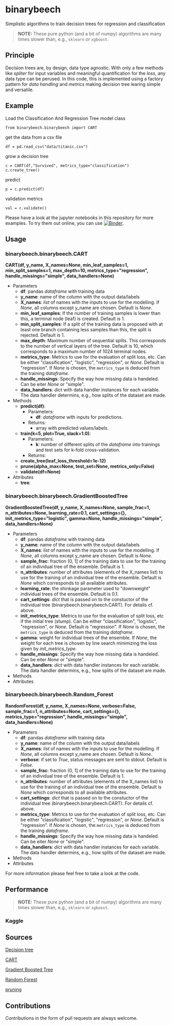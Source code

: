 # binarybeech
Simplistic algorithms to train decision trees for regression and classification

> **NOTE:**  These pure python (and a bit of numpy) algorithms are many times slower than, e.g., `sklearn` or `xgboost`.

## Principle
Decision trees are, by design, data type agnostic. With only a few methods like _spliter_ for input variables and meaningful quantification for the _loss_, any data type can be perused. In this code, this is implemented using a factory pattern for _data handling_ and _metrics_ making decision tree learing simple and versatile.

## Example

Load the Classification And Regression Tree model class

```
from binarybeech.binarybeech import CART
```
get the data from a csv file
```
df = pd.read_csv("data/titanic.csv")
```
grow a decision tree
```
c = CART(df,"Survived", metrics_type="classification")
c.create_tree()
```
predict
```
p = c.predict(df)
```
validation metrics
```
val = c.validate()
```

Please have a look at the jupyter notebooks in this repository for more examples. To try them out online, you can use [![Binder](https://mybinder.org/badge_logo.svg)](https://mybinder.org/v2/gh/arminwitte/binarybeech/HEAD?labpath=notebooks%2Ftitanic.ipynb).

## Usage
### binarybeech.binarybeech.CART
**CART(df, y_name, X_names=None, min_leaf_samples=1, min_split_samples=1, max_depth=10, metrics_type="regression", handle_missings="simple", data_handlers=None)**

* Parameters
    - **df**: pandas _dataframe_ with training data
    - **y_name**: name of the column with the output data/labels
    - **X_names**: _list_ of names with the inputs to use for the modelling. If _None_, all columns except y_name are chosen. Default is _None_.
    - **min_leaf_samples**: If the number of training samples is lower than this, a terminal node (leaf) is created. Default is 1.
    - **min_split_samples**: If a split of the training data is proposed with at least one branch containing less samples than this, the split is rejected. Default is 1.
    - **max_depth**: Maximum number of sequential splits. This corresponds to the number of vertical layers of the tree. Default is 10, which corresponds to a maximum number of 1024 terminal nodes.
    - **metrics_type**: Metrics to use for the evaluation of split loss, etc. Can be either "classification", "logistic", "regression", or _None_. Default is "regression". If _None_ is chosen, the `metrics_type` is deduced from the training _dataframe_.
    - **handle_missings**: Specify the way how missing data is handeled. Can be eiter _None_ or "simple".
    - **data_handlers**: _dict_ with data handler instances for each variable. The data handler determins, e.g., how splits of the dataset are made.
* Methods
    - **predict(df)**:
        + Parameters:
            * **df**: _dataframe_ with inputs for predictions.
        + Returns:
            * array with predicted values/labels.
    - **train(k=5, plot=True, slack=1.0)**:
        + Parameters:
            * **k**: number of different splits of the _dataframe_ into trainings and test sets for k-fold cross-validation.
        + Returns:
    - **create_tree(leaf_loss_threshold=1e-12)**
    - **prune(alpha_max=None, test_set=None, metrics_only=False)**
    - **validate(df=None)**
* Attributes
    - **tree**:

### binarybeech.binarybeech.GradientBoostedTree

**GradientBoostedTree(df, y_name, X_names=None, sample_frac=1, n_attributes=None, learning_rate=0.1, cart_settings={}, init_metrics_type="logistic", gamma=None, handle_missings="simple", data_handlers=None)**
* Parameters
    - **df**: pandas _dataframe_ with training data
    - **y_name**: name of the column with the output data/labels
    - **X_names**: _list_ of names with the inputs to use for the modelling. If _None_, all columns except y_name are chosen. Default is _None_.
    - **sample_frac**: fraction (0, 1] of the training data to use for the training of an individual tree of the ensemble. Default is 1.
    - **n_attributes**: number of attributes (elements of the X_names list) to use for the training of an individual tree of the ensemble. Default is _None_ which corresponds to all available attributes.
    - **learning_rate**: the shinkage parameter used to "downweight" individual trees of the ensemble. Default is 0.1.
    - **cart_settings**: _dict_ that is passed on to the constuctor of the individual tree (binarybeech.binarybeech.CART). For details cf. above.
    - **init_metrics_type**: Metrics to use for the evaluation of split loss, etc if the initial tree (stump). Can be either "classification", "logistic", "regression", or _None_. Default is "regression". If _None_ is chosen, the `metrics_type` is deduced from the training _dataframe_.
    - **gamma**: weight for individual trees of the ensemble. If _None_, the weight for each tree is chosen by line search minimizing the loss given by _init_metrics_type_.
    - **handle_missings**: Specify the way how missing data is handeled. Can be eiter _None_ or "simple".
    - **data_handlers**: _dict_ with data handler instances for each variable. The data handler determins, e.g., how splits of the dataset are made.
* Methods
* Attributes

### binarybeech.binarybeech.Random_Forest

**RandomForest(df, y_name, X_names=None, verbose=False, sample_frac=1, n_attributes=None, cart_settings={}, metrics_type="regression", handle_missings="simple", data_handlers=None)**
* Parameters
    - **df**: pandas _dataframe_ with training data
    - **y_name**: name of the column with the output data/labels
    - **X_names**: _list_ of names with the inputs to use for the modelling. If _None_, all columns except y_name are chosen. Default is _None_.
    - **verbose**: if set to _True_, status messages are sent to stdout. Default is _False_.
    - **sample_frac**: fraction (0, 1] of the training data to use for the training of an individual tree of the ensemble. Default is 1.
    - **n_attributes**: number of attributes (elements of the X_names list) to use for the training of an individual tree of the ensemble. Default is _None_ which corresponds to all available attributes.
    - **cart_settings**: _dict_ that is passed on to the constuctor of the individual tree (binarybeech.binarybeech.CART). For details cf. above.
    - **metrics_type**: Metrics to use for the evaluation of split loss, etc. Can be either "classification", "logistic", "regression", or _None_. Default is "regression". If _None_ is chosen, the `metrics_type` is deduced from the training _dataframe_.
    - **handle_missings**: Specify the way how missing data is handeled. Can be eiter _None_ or "simple".
    - **data_handlers**: _dict_ with data handler instances for each variable. The data handler determins, e.g., how splits of the dataset are made.
* Methods
* Attributes

For more information please feel free to take a look at the code.

## Performance
> **NOTE:**  These pure python (and a bit of numpy) algorithms are many times slower than, e.g., `sklearn` or `xgboost`.

### Kaggle

## Sources

[Decision tree](https://en.m.wikipedia.org/wiki/Decision_tree)

[CART](https://de.m.wikipedia.org/wiki/CART_(Algorithmus))

[Gradient Boosted Tree](https://en.m.wikipedia.org/wiki/Gradient_boosting)

[Random Forest](https://de.m.wikipedia.org/wiki/Random_Forest)

[pruning](https://online.stat.psu.edu/stat508/lesson/11/11.8/11.8.2)

## Contributions
Contributions in the form of pull requests are always welcome.